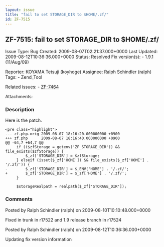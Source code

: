 ```yaml
---
layout: issue
title: "fail to set STORAGE_DIR to $HOME/.zf/"
id: ZF-7515
---
```


ZF-7515: fail to set STORAGE\_DIR to $HOME/.zf/
-----------------------------------------------

 Issue Type: Bug Created: 2009-08-07T02:21:37.000+0000 Last Updated: 2009-08-12T10:36:36.000+0000 Status: Resolved Fix version(s): - 1.9.1 (11/Aug/09)
 
 Reporter:  KOYAMA Tetsuji (koyhoge)  Assignee:  Ralph Schindler (ralph)  Tags: - Zend\_Tool
 
 Related issues: - [ZF-7464](/issues/browse/ZF-7464)
 
 Attachments: 
### Description

Here is the patch.

 
    <pre class="highlight">
    --- zf.php.orig 2009-08-07 18:16:20.000000000 +0900
    +++ zf.php      2009-08-07 18:16:40.000000000 +0900
    @@ -64,7 +64,7 @@
         if (($zfStorage = getenv('ZF_STORAGE_DIR')) && file_exists($zfStorage)) {
             $_zf['STORAGE_DIR'] = $zfStorage;
         } elseif (isset($_zf['HOME']) && file_exists($_zf['HOME'] . '/.zf/')) {
    -        $_zf['STORAGE_DIR'] = $_ENV['HOME'] . '/.zf/';
    +        $_zf['STORAGE_DIR'] = $_zf['HOME'] . '/.zf/';
         }
         
         $storageRealpath = realpath($_zf['STORAGE_DIR']);


 

 

### Comments

Posted by Ralph Schindler (ralph) on 2009-08-10T10:10:48.000+0000

Fixed in trunk in r17522 and 1.9 release branch in r17524

 

 

Posted by Ralph Schindler (ralph) on 2009-08-12T10:36:36.000+0000

Updating fix version information

 

 